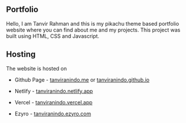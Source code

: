 ## Portfolio

Hello, I am Tanvir Rahman and this is my pikachu theme based portfolio website where you can find about me and my
projects. This project was built using HTML, CSS and Javascript.

## Hosting

The website is hosted on

- Github Page - <a href="https://tanviranindo.me/">tanviranindo.me</a> or <a href="https://tanviranindo.github.io/">tanviranindo.github.io</a>

- Netlify - <a href="https://tanviranindo.netlify.app/">tanviranindo.netlify.app</a>

- Vercel - <a href="https://tanviranindo.vercel.app/">tanviranindo.vercel.app</a>

- Ezyro - <a href="http://tanviranindo.ezyro.com/">tanviranindo.ezyro.com</a>